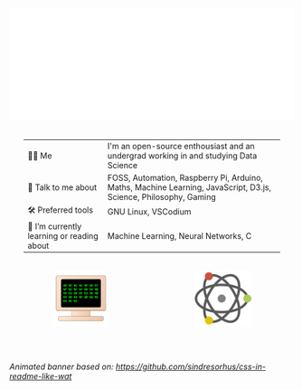 <div align="center">
	<br>
	<a href="https://github.com/richardpordan/richardpordan/banner.svg">
		<img src="banner.svg" width="800" height="200" alt="banner">
	</a>
	<br>
</div>

<br>

<table style="margin-left:auto; margin-right:auto; width: 90%;">
  <tr>
    <td>👨‍💻 Me</td>
    <td>I'm an open-source enthousiast and an undergrad working in and studying Data Science</td>
  </tr>
  <tr>
    <td>👀 Talk to me about</td>
    <td>FOSS, Automation, Raspberry Pi, Arduino, Maths, Machine Learning, JavaScript, D3.js, Science, Philosophy, Gaming</td>
  </tr>
  <tr>
    <td>🛠️ Preferred tools</td>
    <td>GNU Linux, VSCodium</td>
  </tr>
  <tr>
    <td>🌱 I’m currently learning or reading about</td>
    <td>Machine Learning, Neural Networks, C </td>
  </tr>
</table>

<br>

<div align="center" style="display: flex; justify-content: space-between; width: 100%;">

  <img src="pc.svg" height=100 style="display: block; margin-left: auto; margin-right: auto;">

  <img src="ds-logo.svg" height=100 style="display: block; margin-left: auto; margin-right: auto;">

</div>

<br><br>

*Animated banner based on: https://github.com/sindresorhus/css-in-readme-like-wat*
